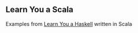 ## Learn You a Scala

Examples from [Learn You a Haskell](http://learnyouahaskell.com/) written in Scala
